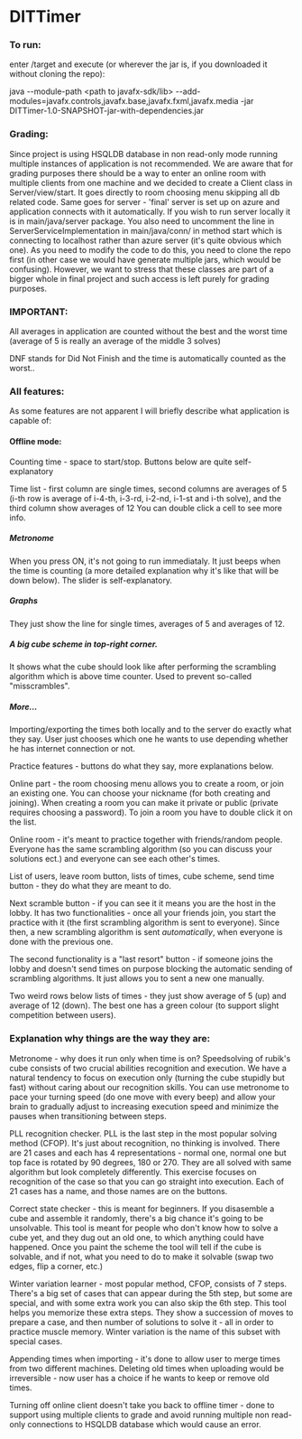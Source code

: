 # DITTimer
### To run:
enter /target and execute (or wherever the jar is, if you downloaded it without cloning the repo):

java --module-path <path to javafx-sdk/lib> --add-modules=javafx.controls,javafx.base,javafx.fxml,javafx.media -jar DITTimer-1.0-SNAPSHOT-jar-with-dependencies.jar


### Grading:

Since project is using HSQLDB database in non read-only mode running multiple instances of application is not recommended. We are aware that for grading purposes there should be a way to enter an online room with multiple clients from one machine and we decided to create a Client class in Server/view/start. It goes directly to room choosing menu skipping all db related code. Same goes for server - 'final' server is set up on azure and application connects with it automatically. If you wish to run server locally it is in main/java/server package. You also need to uncomment the line in ServerServiceImplementation in main/java/conn/
in method start which is connecting to localhost rather than azure server (it's quite obvious which one). 
As you need to modify the code to do this, you need to clone the repo first (in other case we would have generate multiple jars, which would be confusing).
However, we want to stress that these classes are part of a bigger whole in final project and such access is left purely for grading purposes.


### IMPORTANT:
All averages in application are counted without the best and the worst time (average of 5 is really an average of the middle 3 solves)

DNF stands for Did Not Finish and the time is automatically counted as the worst..

### All features:
As some features are not apparent I will briefly describe what application is capable of:

#### Offline mode:
Counting time - space to start/stop. Buttons below are quite self-explanatory

Time list - first column are single times, second columns are averages of 5 (i-th row is average of i-4-th, i-3-rd, i-2-nd, i-1-st and i-th solve), and the third column show averages of 12 You can double click a cell to see more info.

##### Metronome

When you press ON, it's not going to run immediataly. It just beeps when the time is counting (a more detailed explanation why it's like that will be down below).
The slider is self-explanatory.

##### Graphs
They just show the line for single times, averages of 5 and averages of 12.

##### A big cube scheme in top-right corner.

It shows what the cube should look like after performing the scrambling algorithm which is above time counter. Used to prevent so-called "misscrambles".
 
##### More...

Importing/exporting the times both locally and to the server do exactly what they say. User just chooses which one he wants to use depending whether he has internet connection or not.

Practice features - buttons do what they say, more explanations below.

Online part - the room choosing menu allows you to create a room, or join an existing one. You can choose your nickname (for both creating and joining). When creating a
room you can make it private or public (private requires choosing a password). To join a room you have to double click it on the list.

Online room - it's meant to practice together with friends/random people. Everyone has the same scrambling algorithm (so you can discuss your solutions ect.) and everyone can see each other's times.

List of users, leave room button, lists of times, cube scheme, send time button - they do what they are meant to do.

Next scramble button - if you can see it it means you are the host in the lobby. It has two functionalities - once all your friends join, you start the practice with it (the first scrambling algorithm is sent to everyone). Since then, a new scrambling algorithm is sent *automatically*, 
when everyone is done with the previous one. 

The second functionality is a "last resort" button - if someone joins the lobby and doesn't send times on purpose blocking the automatic sending of scrambling algorithms. It just allows you to sent a new one manually.

Two weird rows below lists of times - they just show average of 5 (up) and average of 12 (down). The best one has a green colour (to support slight competition between users).


### Explanation why things are the way they are:

Metronome - why does it run only when time is on? Speedsolving of rubik's cube consists of two crucial abilities
recognition and execution. We have a natural tendency to focus on execution only
(turning the cube stupidly but fast) without caring about our recognition skills.
You can use metronome to pace your turning speed (do one move with every beep)
and allow your brain to gradually adjust to increasing execution speed and minimize the pauses when transitioning between steps.


PLL recognition checker. PLL is the last step in the most popular solving method (CFOP). It's just about recognition, no thinking is involved.
There are 21 cases and each has 4 representations - normal one, normal one but top face is rotated by 90 degrees, 180 or 270. They are all solved with same algorithm but look completely differently.
This exercise focuses on recognition of the case so that you can go straight into execution.
Each of 21 cases has a name, and those names are on the buttons.

Correct state checker - this is meant for beginners. If you disasemble a cube
and assemble it randomly, there's a big chance it's going to be unsolvable.
This tool is meant for people who don't know how to solve a cube yet, and they dug out an old one, to which anything could have happened.
Once you paint the scheme the tool will tell if the cube is solvable, and if not, what you need to do to make it solvable (swap two edges, flip a corner, etc.)

Winter variation learner - most popular method, CFOP, consists of 7 steps.
There's a big set of cases that can appear during the 5th step, but some are special,
and with some extra work you can also skip the 6th step. This tool 
helps you memorize these extra steps. They show a succession of moves
to prepare a case, and then number of solutions to solve it - all in order
to practice muscle memory. Winter variation is the name of this subset with
special cases.

Appending times when importing - it's done to allow user to merge times from two different machines. Deleting old times when uploading would be irreversible - now user has a choice if he wants to keep or remove old times.

Turning off online client doesn't take you back to offline timer - done to support using multiple clients to grade and avoid running multiple non read-only connections to HSQLDB database which would cause an error.
